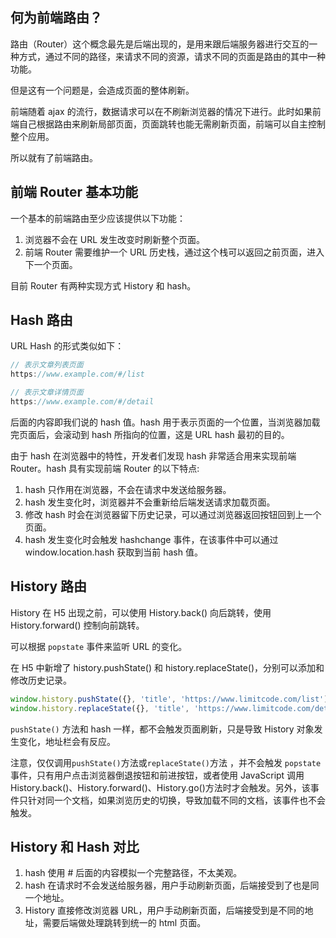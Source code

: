 ## 何为前端路由？

路由（Router）这个概念最先是后端出现的，是用来跟后端服务器进行交互的一种方式，通过不同的路径，来请求不同的资源，请求不同的页面是路由的其中一种功能。

但是这有一个问题是，会造成页面的整体刷新。

前端随着 ajax 的流行，数据请求可以在不刷新浏览器的情况下进行。此时如果前端自己根据路由来刷新局部页面，页面跳转也能无需刷新页面，前端可以自主控制整个应用。

所以就有了前端路由。

## 前端 Router 基本功能

一个基本的前端路由至少应该提供以下功能：

1. 浏览器不会在 URL 发生改变时刷新整个页面。
2. 前端 Router 需要维护一个 URL 历史栈，通过这个栈可以返回之前页面，进入下一个页面。

目前 Router 有两种实现方式 History 和 hash。

## Hash 路由

URL Hash 的形式类似如下：

```js
// 表示文章列表页面
https://www.example.com/#/list

// 表示文章详情页面
https://www.example.com/#/detail
```

后面的内容即我们说的 hash 值。hash 用于表示页面的一个位置，当浏览器加载完页面后，会滚动到 hash 所指向的位置，这是 URL hash 最初的目的。

由于 hash 在浏览器中的特性，开发者们发现 hash 非常适合用来实现前端 Router。hash 具有实现前端 Router 的以下特点:

1. hash 只作用在浏览器，不会在请求中发送给服务器。
2. hash 发生变化时，浏览器并不会重新给后端发送请求加载页面。
3. 修改 hash 时会在浏览器留下历史记录，可以通过浏览器返回按钮回到上一个页面。
4. hash 发生变化时会触发 hashchange 事件，在该事件中可以通过 window.location.hash 获取到当前 hash 值。

## History 路由

History 在 H5 出现之前，可以使用 History.back() 向后跳转，使用 History.forward() 控制向前跳转。

可以根据 `popstate` 事件来监听 URL 的变化。

在 H5 中新增了 history.pushState() 和 history.replaceState()，分别可以添加和修改历史记录。

```js
window.history.pushState({}, 'title', 'https://www.limitcode.com/list')
window.history.replaceState({}, 'title', 'https://www.limitcode.com/detail')
```

`pushState()` 方法和 hash 一样，都不会触发页面刷新，只是导致 History 对象发生变化，地址栏会有反应。

注意，仅仅调用`pushState()`方法或`replaceState()`方法 ，并不会触发 `popstate`事件，只有用户点击浏览器倒退按钮和前进按钮，或者使用 JavaScript 调用 History.back()、History.forward()、History.go()方法时才会触发。另外，该事件只针对同一个文档，如果浏览历史的切换，导致加载不同的文档，该事件也不会触发。

## History 和 Hash 对比

1. hash 使用 # 后面的内容模拟一个完整路径，不太美观。
2. hash 在请求时不会发送给服务器，用户手动刷新页面，后端接受到了也是同一个地址。
3. History 直接修改浏览器 URL，用户手动刷新页面，后端接受到是不同的地址，需要后端做处理跳转到统一的 html 页面。
